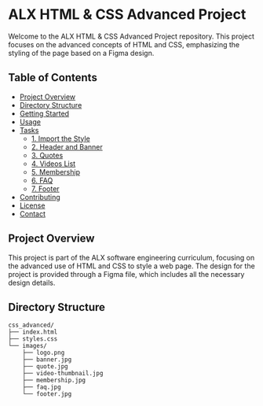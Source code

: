 # ALX HTML & CSS Advanced Project

Welcome to the ALX HTML & CSS Advanced Project repository. This project focuses on the advanced concepts of HTML and CSS, emphasizing the styling of the page based on a Figma design.

## Table of Contents

- [Project Overview](#project-overview)
- [Directory Structure](#directory-structure)
- [Getting Started](#getting-started)
- [Usage](#usage)
- [Tasks](#tasks)
  - [1. Import the Style](#1-import-the-style)
  - [2. Header and Banner](#2-header-and-banner)
  - [3. Quotes](#3-quotes)
  - [4. Videos List](#4-videos-list)
  - [5. Membership](#5-membership)
  - [6. FAQ](#6-faq)
  - [7. Footer](#7-footer)
- [Contributing](#contributing)
- [License](#license)
- [Contact](#contact)

## Project Overview

This project is part of the ALX software engineering curriculum, focusing on the advanced use of HTML and CSS to style a web page. The design for the project is provided through a Figma file, which includes all the necessary design details.

## Directory Structure

```plaintext
css_advanced/
├── index.html
├── styles.css
└── images/
    ├── logo.png
    ├── banner.jpg
    ├── quote.jpg
    ├── video-thumbnail.jpg
    ├── membership.jpg
    ├── faq.jpg
    └── footer.jpg

